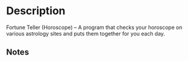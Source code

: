 # Description

Fortune Teller (Horoscope) – A program that checks your horoscope on various astrology sites and puts them together for you each day.

## Notes
